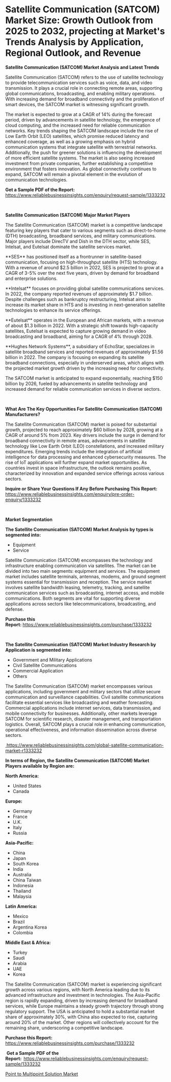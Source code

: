 <p><h1>Satellite Communication (SATCOM) Market Size: Growth Outlook from 2025 to 2032, projecting at Market's Trends Analysis by Application, Regional Outlook, and Revenue</h1></p><p><strong>Satellite Communication (SATCOM) Market Analysis and Latest Trends</strong></p>
<p><p>Satellite Communication (SATCOM) refers to the use of satellite technology to provide telecommunication services such as voice, data, and video transmission. It plays a crucial role in connecting remote areas, supporting global communications, broadcasting, and enabling military operations. With increasing demand for broadband connectivity and the proliferation of smart devices, the SATCOM market is witnessing significant growth.</p><p>The market is expected to grow at a CAGR of 14% during the forecast period, driven by advancements in satellite technology, the emergence of cloud computing, and the increased need for reliable communication networks. Key trends shaping the SATCOM landscape include the rise of Low Earth Orbit (LEO) satellites, which promise reduced latency and enhanced coverage, as well as a growing emphasis on hybrid communication systems that integrate satellite with terrestrial networks. Additionally, the push for greener solutions is influencing the development of more efficient satellite systems. The market is also seeing increased investment from private companies, further establishing a competitive environment that fosters innovation. As global connectivity continues to expand, SATCOM will remain a pivotal element in the evolution of communication technologies.</p></p>
<p><strong>Get a Sample PDF of the Report:&nbsp;</strong> <a href="https://www.reliablebusinessinsights.com/enquiry/request-sample/1333232?utm_campaign=2301&utm_medium=2&utm_source=Github&utm_content=ia&utm_term=08042025&utm_id=satellite-communication-satcom">https://www.reliablebusinessinsights.com/enquiry/request-sample/1333232</a></p>
<p>&nbsp;</p>
<p><strong>Satellite Communication (SATCOM) Major Market Players</strong></p>
<p><p>The Satellite Communication (SATCOM) market is a competitive landscape featuring key players that cater to various segments such as direct-to-home (DTH) broadcasting, broadband services, and military communications. Major players include DirecTV and Dish in the DTH sector, while SES, Intelsat, and Eutelsat dominate the satellite services market.</p><p>**SES** has positioned itself as a frontrunner in satellite-based communication, focusing on high-throughput satellite (HTS) technology. With a revenue of around $2.5 billion in 2022, SES is projected to grow at a CAGR of 3-5% over the next five years, driven by demand for broadband and enterprise solutions.</p><p>**Intelsat** focuses on providing global satellite communications services. In 2022, the company reported revenues of approximately $1.7 billion. Despite challenges such as bankruptcy restructuring, Intelsat aims to increase its market share in HTS and is investing in next-generation satellite technologies to enhance its service offerings.</p><p>**Eutelsat** operates in the European and African markets, with a revenue of about $1.3 billion in 2022. With a strategic shift towards high-capacity satellites, Eutelsat is expected to capture growing demand in video broadcasting and broadband, aiming for a CAGR of 4% through 2028.</p><p>**Hughes Network Systems**, a subsidiary of EchoStar, specializes in satellite broadband services and reported revenues of approximately $1.56 billion in 2022. The company is focusing on expanding its satellite broadband connections, especially in underserved areas, which aligns with the projected market growth driven by the increasing need for connectivity.</p><p>The SATCOM market is anticipated to expand exponentially, reaching $150 billion by 2026, fueled by advancements in satellite technology and increased demand for reliable communication services in diverse sectors.</p></p>
<p>&nbsp;</p>
<p><strong>What Are The Key Opportunities For Satellite Communication (SATCOM) Manufacturers?</strong></p>
<p><p>The Satellite Communication (SATCOM) market is poised for substantial growth, projected to reach approximately $60 billion by 2028, growing at a CAGR of around 5% from 2023. Key drivers include the surge in demand for broadband connectivity in remote areas, advancements in satellite technology like Low Earth Orbit (LEO) constellations, and increased military expenditures. Emerging trends include the integration of artificial intelligence for data processing and enhanced cybersecurity measures. The rise of IoT applications will further expand market opportunities. As countries invest in space infrastructure, the outlook remains positive, characterized by innovation and expanded service offerings across various sectors.</p></p>
<p><strong>Inquire or Share Your Questions If Any Before Purchasing This Report:</strong> <a href="https://www.reliablebusinessinsights.com/enquiry/pre-order-enquiry/1333232?utm_campaign=2301&utm_medium=2&utm_source=Github&utm_content=ia&utm_term=08042025&utm_id=satellite-communication-satcom">https://www.reliablebusinessinsights.com/enquiry/pre-order-enquiry/1333232</a></p>
<p>&nbsp;</p>
<p><strong>Market Segmentation</strong></p>
<p><strong>The Satellite Communication (SATCOM) Market Analysis by types is segmented into:</strong></p>
<p><ul><li>Equipment</li><li>Service</li></ul></p>
<p><p>Satellite Communication (SATCOM) encompasses the technology and infrastructure enabling communication via satellites. The market can be divided into two main segments: equipment and services. The equipment market includes satellite terminals, antennas, modems, and ground segment systems essential for transmission and reception. The service market involves satellite bandwidth leasing, telemetry, tracking, and satellite communication services such as broadcasting, internet access, and mobile communications. Both segments are vital for supporting diverse applications across sectors like telecommunications, broadcasting, and defense.</p></p>
<p><strong>Purchase this Report:&nbsp;</strong><a href="https://www.reliablebusinessinsights.com/purchase/1333232?utm_campaign=2301&utm_medium=2&utm_source=Github&utm_content=ia&utm_term=08042025&utm_id=satellite-communication-satcom">https://www.reliablebusinessinsights.com/purchase/1333232</a></p>
<p>&nbsp;</p>
<p><strong>The Satellite Communication (SATCOM) Market Industry Research by Application is segmented into:</strong></p>
<p><ul><li>Government and Military Applications</li><li>Civil Satellite Communications</li><li>Commercial Application</li><li>Others</li></ul></p>
<p><p>The Satellite Communication (SATCOM) market encompasses various applications, including government and military sectors that utilize secure communication and surveillance capabilities. Civil satellite communications facilitate essential services like broadcasting and weather forecasting. Commercial applications include internet services, data transmission, and mobile connectivity for businesses. Additionally, other markets leverage SATCOM for scientific research, disaster management, and transportation logistics. Overall, SATCOM plays a crucial role in enhancing communication, operational effectiveness, and information dissemination across diverse sectors.</p></p>
<p><a href="https://www.reliablebusinessinsights.com/global-satellite-communication-market-r1333232?utm_campaign=2301&utm_medium=2&utm_source=Github&utm_content=ia&utm_term=08042025&utm_id=satellite-communication-satcom">&nbsp;https://www.reliablebusinessinsights.com/global-satellite-communication-market-r1333232</a></p>
<p><strong>In terms of Region, the Satellite Communication (SATCOM) Market Players available by Region are:</strong></p>
<p>
    <p> <strong> North America: </strong>
        <ul>
            <li>United States</li>
            <li>Canada</li>
        </ul>
        </p> 
    <p> <strong> Europe: </strong>
        <ul>
            <li>Germany</li>
            <li>France</li>
            <li>U.K.</li>
            <li>Italy</li>
            <li>Russia</li>
        </ul>
        </p> 
    <p> <strong> Asia-Pacific: </strong>
        <ul>
            <li>China</li>
            <li>Japan</li>
            <li>South Korea</li>
            <li>India</li>
            <li>Australia</li>
            <li>China Taiwan</li>
            <li>Indonesia</li>
            <li>Thailand</li>
            <li>Malaysia</li>
        </ul>
        </p> 
    <p> <strong> Latin America: </strong>
        <ul>
            <li>Mexico</li>
            <li>Brazil</li>
            <li>Argentina Korea</li>
            <li>Colombia</li>
        </ul>
        </p> 
    <p> <strong> Middle East & Africa: </strong>
        <ul>
            <li>Turkey</li>
            <li>Saudi</li>
            <li>Arabia</li>
            <li>UAE</li>
            <li>Korea</li>
        </ul>
    </p>
    </p>
<p><p>The Satellite Communication (SATCOM) market is experiencing significant growth across various regions, with North America leading due to its advanced infrastructure and investment in technologies. The Asia-Pacific region is rapidly expanding, driven by increasing demand for broadband services, while Europe maintains a steady growth trajectory through strong regulatory support. The USA is anticipated to hold a substantial market share of approximately 30%, with China also expected to rise, capturing around 20% of the market. Other regions will collectively account for the remaining share, underscoring a competitive landscape.</p></p>
<p><strong>Purchase this Report: </strong><a href="https://www.reliablebusinessinsights.com/purchase/1333232?utm_campaign=2301&utm_medium=2&utm_source=Github&utm_content=ia&utm_term=08042025&utm_id=satellite-communication-satcom">https://www.reliablebusinessinsights.com/purchase/1333232</a></p>
<p>&nbsp;<strong>Get a Sample PDF of the Report:&nbsp;&nbsp;</strong><a href="https://www.reliablebusinessinsights.com/enquiry/request-sample/1333232?utm_campaign=2301&utm_medium=2&utm_source=Github&utm_content=ia&utm_term=08042025&utm_id=satellite-communication-satcom">https://www.reliablebusinessinsights.com/enquiry/request-sample/1333232</a></p>
<p><strong></strong></p>
<p><p><a href="https://github.com/kbollin866/Market-Research-Report-List-1/blob/main/point-to-multipoint-solution-market.md?utm_campaign=2301&utm_medium=2&utm_source=Github&utm_content=ia&utm_term=08042025&utm_id=satellite-communication-satcom">Point to Multipoint Solution Market</a></p></p>